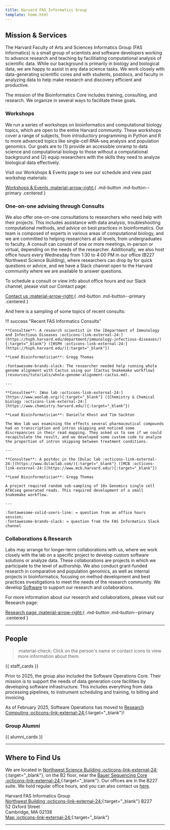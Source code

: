 ```yaml
---
title: Harvard FAS Informatics Group
template: home.html
---
```


## Mission & Services 

The Harvard Faculty of Arts and Sciences Informatics Group (FAS Informatics) is a small group of scientists and software developers working to advance research and teaching by facilitiating computational analysis of scientific data. While our background is primarily in biology and biological data, we are happy to assist in any data science tasks. We work closely with data-generating scientific cores and with students, postdocs, and faculty in analyzing data to help make research and discovery efficient and productive. 

The mission of the Bioinformatics Core includes training, consulting, and research. We organize in several ways to facilitate these goals.

### Workshops

We run a series of workshops on bioinformatics and computational biology topics, which are open to the entire Harvard community. These workshops cover a range of subjects, from introductory programming in Python and R to more advanced topics like single-cell RNA-seq analysis and population genomics. Our goals are to (1) provide an accessible onramp to data science and computational biology to those without a computational background and (2) equip researchers with the skills they need to analyze biological data effectively.

Visit our Workshops & Events page to see our schedule and view past workshop materials:

[Workshops & Events :material-arrow-right:](events-workshops/index.md){ .md-button .md-button--primary .centered }

### One-on-one advising through Consults

We also offer one-on-one consultations to researchers who need help with their projects. This includes assistance with data analysis, troubleshooting computational methods, and advice on best practices in bioinformatics. Our team is composed of experts in various areas of computational biology, and we are committed to helping researchers at all levels, from undergraduates to faculty. A consult can consist of one or more meetings, in-person or virtual, depending on the needs of the researcher. Additionally, we also host office hours every Wednesday from 1:30 to 4:00 PM in our office (B227 Northwest Science Building), where researchers can drop by for quick questions or advice, and we have a Slack channel open to the Harvard community where we are available to answer questions.

To schedule a consult or view info about office hours and our Slack channel, please visit our Contact page:

[Contact us :material-arrow-right:](contact/index.md){ .md-button .md-button--primary .centered }

And here is a sampling of some topics of recent consults:

!!! success "Recent FAS Informatics Consults"

    **Consultee**: A research scientist in the [Department of Immunology and Infectious Diseases :octicons-link-external-24:](https://hsph.harvard.edu/department/immunology-infectious-diseases/){:target="_blank"} ([HSPH :octicons-link-external-24:](https://hsph.harvard.edu/){:target="_blank"}) 

    **Lead Bioinformatician**: Gregg Thomas

    :fontawesome-brands-slack: The researcher needed help running whole genome alignment with Cactus using our [Cactus Snakemake workflow](resources/tutorials/whole-genome-alignment-cactus.md).

    ---

    **Consultee**: [Woo lab :octicons-link-external-24:](https://www.woolab.org/){:target="_blank"} ([Chemistry & Chemical biology :octicons-link-external-24:](https://www.chemistry.harvard.edu/){:target="_blank"})

    **Lead Bioinformatician**: Danielle Khost and Tim Sackton

    The Woo lab was examining the effects several pharmaceutical compounds had on transcription and intron skipping and noticed some discrepancies in their read mapping. They asked us to see if we could recapitulate the result, and we developed some custom code to analyze the proportion of intron skipping between treatment conditions. 

    ---

    **Consultee**: A postdoc in the [Dulac lab :octicons-link-external-24:](https://www.dulaclab.com/){:target="_blank"} ([MCB :octicons-link-external-24:](https://www.mcb.harvard.edu/){:target="_blank"})

    **Lead Bioinformatician**: Gregg Thomas

    A project required random sub-sampling of 10x Genomics single cell ATACseq generated reads. This required development of a small Snakemake workflow.

    ---

    :fontawesome-solid-users-line: = question from an office hours session; 
    :fontawesome-brands-slack: = question from the FAS Informatics Slack channel

### Collaborations & Research

Labs may arrange for longer-term collaborations with us, where we work closely with the lab on a specific project to develop custom software solutions or analyze data. These collaborations are projects in which we participate to the level of authorship. We also conduct grant-funded research in comparative and population genomics, as well as internal projects in bioinformatics, focusing on method development and best practices investigations to meet the needs of the research community. We develop [Software](software/index.md) to support our research and collaborations.

For more information about our research and collaborations, please visit our Research page:

[Research page :material-arrow-right:](research/index.md){ .md-button .md-button--primary .centered }

---

## People

> :material-check: Click on the person's name or contact icons to view more information about them.

{{ staff_cards }}

Prior to 2025, the group also included the Software Operations Core. Their mission is to support the needs of data generation core facilities by developing software infrastructure. This includes everything from data processing pipelines, to instrument scheduling and training, to billing and invoicing.

As of February 2025, Software Operations has moved to [Research Computing :octicons-link-external-24:](https://www.rc.fas.harvard.edu/){:target="_blank"}!

### Group Alumni

{{ alumni_cards }}

---

## Where to Find Us

We are located in [Northwest Science Building :octicons-link-external-24:](https://mapprod.cadm.harvard.edu/portal/apps/indoors/?appid=2c3969f8d1b14147920610a68f6db713&itemUniqueIdField=facility_id&itemSourceKey=Facilities&itemUniqueId=CA-04560){:target="_blank"}, on the B2 floor, near the [Bauer Sequencing Core :octicons-link-external-24:](https://bauercore.fas.harvard.edu/){:target="_blank"}. Our offices are in the B227 suite. We hold regular office hours, and you can also contact us [here](contact/index.md).

Harvard FAS Informatics Group  
[Northwest Building :octicons-link-external-24:](https://nw.fas.harvard.edu/){:target="_blank"} B227  
52 Oxford Street  
Cambridge, MA 02138  
[Map :octicons-link-external-24:](https://mapprod.cadm.harvard.edu/portal/apps/indoors/?appid=2c3969f8d1b14147920610a68f6db713&itemUniqueIdField=facility_id&itemSourceKey=Facilities&itemUniqueId=CA-04560){:target="_blank"}

---